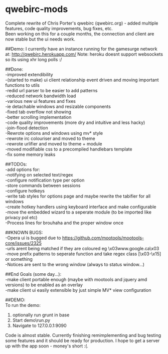 qwebirc-mods  
=============  

Complete rewrite of Chris Porter's qwebirc (qwebirc.org) - added multiple features, code quality improvements, bug fixes, etc.  
Been working on this for a couple months, the connection and client are now stable but the ui needs work.  
  
##Demo:
I currently have an instance running for the gamesurge network at: http://qwebirc.herokuapp.com/
Note: heroku doesnt support websockets so its using xhr long polls :/ 

##Done:  
-improved extendibility  
    -(started to make) ui client relationship event driven and moving important functions to utils  
        -redid url parser to be easier to add patterns  
        -reduced network bandwidth load  
    -various new ui features and fixes  
        -ie detachable windows and resizable components  
    -fixed tab overflow not showing  
        -better scrolling implementation  
        -code quality improvements (more dry and intuitive and less hacky)  
    -join-flood detection   
    -Rewrote options and windows using mv* style  
-rewrote irc colouriser and moved to theme  
-rewrote urlifier and moved to theme + module  
-moved modifiable css to a precompiled handlebars template  
-fix some memory leaks

  
##TODOs:  
-add options for:  
    -notifying on selected text/regex  
        -configure notification type per option  
        -store commands between sessions  
        -configure hotkeys  
        -write tab styles for options page and maybe rewrite the tabifier for all windows  
-create hotkey handlers using keyboard interface and make configurable  
-move the embedded wizard to a seperate module (to be imported like privacy pol etc)  
-Process lines for brouhaha and the proper window once  
  
  
##KNOWN BUGS:  
-Opera ui is bugged due to https://github.com/mootools/mootools-core/issues/2325  
-urls arent being matched if they are coloured eg \x03www.google.ca\x03  
    -move prefix patterns to seperate function and take regex class [\x03-\x15] or something  
-Notices are sent to the wrong window (always to status window...)  

##End Goals (some day...):  
-make client portable enough (maybe with mootools and jquery amd versions) to be enabled as an overlay  
-make client ui easily extensible by just simple MV* view configuration  

##DEMO:  
To run the demo:  
1) optionally run grunt in base  
2) Start demo\run.py  
3) Navigate to 127.0.0.1:9090  
  
Code is almost stable. Currently finishing remimplementing and bug testing some features and it should be ready for production. I hope to get a server up with the app soon - money's short :(.